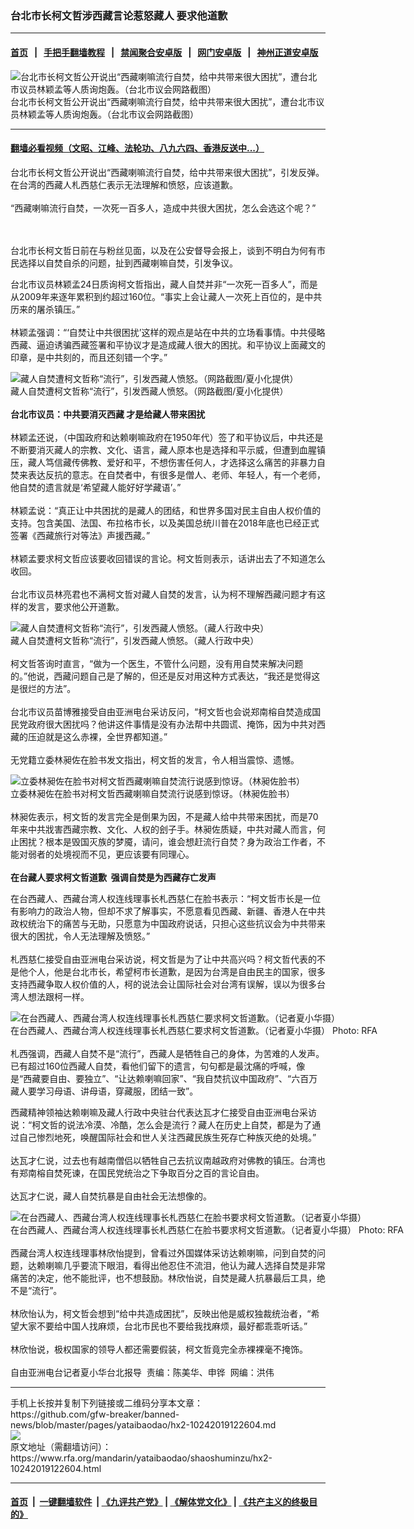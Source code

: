 ### 台北市长柯文哲涉西藏言论惹怒藏人  要求他道歉
------------------------

#### [首页](https://github.com/gfw-breaker/banned-news/blob/master/README.md) &nbsp;&nbsp;|&nbsp;&nbsp; [手把手翻墙教程](https://github.com/gfw-breaker/guides/wiki) &nbsp;&nbsp;|&nbsp;&nbsp; [禁闻聚合安卓版](https://github.com/gfw-breaker/bn-android) &nbsp;&nbsp;|&nbsp;&nbsp; [网门安卓版](https://github.com/oGate2/oGate) &nbsp;&nbsp;|&nbsp;&nbsp; [神州正道安卓版](https://github.com/SzzdOgate/update) 



<div id="headerimg">
 <img alt="台北市长柯文哲公开说出“西藏喇嘛流行自焚，给中共带来很大困扰”，遭台北市议员林颖孟等人质询炮轰。（台北市议会网路截图）" src="https://www.rfa.org/mandarin/yataibaodao/shaoshuminzu/hx2-10242019122604.html/2.png/@@images/6e9d3cfb-043d-4690-9a47-4b4ad504129a.png" title="台北市长柯文哲公开说出“西藏喇嘛流行自焚，给中共带来很大困扰”，遭台北市议员林颖孟等人质询炮轰。（台北市议会网路截图）"/>
 <div id="headerimgcontents">
  <div id="headerimgcaption">
   <span>
    台北市长柯文哲公开说出“西藏喇嘛流行自焚，给中共带来很大困扰”，遭台北市议员林颖孟等人质询炮轰。（台北市议会网路截图）
   </span>
   <!-- zoomattribute -->
  </div>
  <!-- headerimgcaption -->
 </div>
 <!-- headerimagecontents -->
</div>

<hr/>


#### [翻墙必看视频（文昭、江峰、法轮功、八九六四、香港反送中...）](https://github.com/gfw-breaker/banned-news/blob/master/pages/links.md)

<div id="storytext">
 <div>
  <div class="slot_header">
  </div>
 </div>
 <p>
  台北市长柯文哲公开说出“西藏喇嘛流行自焚，给中共带来很大困扰”，引发反弹。在台湾的西藏人札西慈仁表示无法理解和愤怒，应该道歉。
  <br/>
  <br/>
  “西藏喇嘛流行自焚，一次死一百多人，造成中共很大困扰，怎么会选这个呢？”
 </p>
 <p>
  <br/>
  <br/>
  台北市长柯文哲日前在与粉丝见面，以及在公安督导会报上，谈到不明白为何有市民选择以自焚自杀的问题，扯到西藏喇嘛自焚，引发争议。
 </p>
 <p>
 </p>
 <p>
 </p>
 <p>
  台北市议员林颖孟24日质询柯文哲指出，藏人自焚并非“一次死一百多人”，而是从2009年来逐年累积到约超过160位。“事实上会让藏人一次死上百位的，是中共历来的屠杀镇压。”
  <br/>
  <br/>
  林颖孟强调：“‘自焚让中共很困扰’这样的观点是站在中共的立场看事情。中共侵略西藏、逼迫诱骗西藏签署和平协议才是造成藏人很大的困扰。和平协议上面藏文的印章，是中共刻的，而且还刻错一个字。”
 </p>
 <p>
  <div class="image-inline captioned" style="width:650px;">
   <div style="width:650px;">
    <img alt="藏人自焚遭柯文哲称“流行”，引发西藏人愤怒。（网路截图/夏小化提供）" src="https://www.rfa.org/mandarin/yataibaodao/shaoshuminzu/hx2-10242019122604.html/1.jpg" title="藏人自焚遭柯文哲称“流行”，引发西藏人愤怒。（网路截图/夏小化提供）"/>
   </div>
   <div class="image-caption">
    <span style="width:650px;">
     藏人自焚遭柯文哲称“流行”，引发西藏人愤怒。（网路截图/夏小化提供）
    </span>
    <span class="copyright">
    </span>
   </div>
  </div>
  <br/>
  <b>
   台北市议员：中共要消灭西藏 才是给藏人带来困扰
  </b>
  <br/>
  <br/>
  林颖孟还说，（中国政府和达赖喇嘛政府在1950年代）签了和平协议后，中共还是不断要消灭藏人的宗教、文化、语言，藏人原本也是选择和平示威，但遭到血腥镇压，藏人笃信藏传佛教、爱好和平，不想伤害任何人，才选择这么痛苦的非暴力自焚来表达反抗的意志。在自焚者中，有很多是僧人、老师、年轻人，有一个老师，他自焚的遗言就是‘希望藏人能好好学藏语’。”
  <br/>
  <br/>
  林颖孟说：“真正让中共困扰的是藏人的团结，和世界多国对民主自由人权价值的支持。包含美国、法国、布拉格市长，以及美国总统川普在2018年底也已经正式签署《西藏旅行对等法》声援西藏。”
  <br/>
  <br/>
  林颖孟要求柯文哲应该要收回错误的言论。柯文哲则表示，话讲出去了不知道怎么收回。
  <br/>
  <br/>
  台北市议员林亮君也不满柯文哲对藏人自焚的发言，认为柯不理解西藏问题才有这样的发言，要求他公开道歉。
 </p>
 <p>
  <div class="image-inline captioned" style="width:640px;">
   <div style="width:640px;">
    <img alt="藏人自焚遭柯文哲称“流行”，引发西藏人愤怒。（藏人行政中央）" src="https://www.rfa.org/mandarin/yataibaodao/shaoshuminzu/hx2-10242019122604.html/6.jpg" title="藏人自焚遭柯文哲称“流行”，引发西藏人愤怒。（藏人行政中央）"/>
   </div>
   <div class="image-caption">
    <span style="width:640px;">
     藏人自焚遭柯文哲称“流行”，引发西藏人愤怒。（藏人行政中央）
    </span>
    <span class="copyright">
    </span>
   </div>
  </div>
  <br/>
  柯文哲答询时直言，“做为一个医生，不管什么问题，没有用自焚来解决问题的。”他说，西藏问题自己是了解的，但还是反对用这种方式表达，“我还是觉得这是很烂的方法”。
  <br/>
  <br/>
  台北市议员苗博雅接受自由亚洲电台采访反问，“柯文哲也会说郑南榕自焚造成国民党政府很大困扰吗？他讲这件事情是没有办法帮中共圆谎、掩饰，因为中共对西藏的压迫就是这么赤裸，全世界都知道。”
  <br/>
  <br/>
  无党籍立委林昶佐在脸书发文指出，柯文哲的发言，令人相当震惊、遗憾。
 </p>
 <p>
  <div class="image-inline captioned" style="width:814px;">
   <div style="width:814px;">
    <img alt="立委林昶佐在脸书对柯文哲西藏喇嘛自焚流行说感到惊讶。（林昶佐脸书）" src="https://www.rfa.org/mandarin/yataibaodao/shaoshuminzu/hx2-10242019122604.html/5.jpg" title="立委林昶佐在脸书对柯文哲西藏喇嘛自焚流行说感到惊讶。（林昶佐脸书）"/>
   </div>
   <div class="image-caption">
    <span style="width:814px;">
     立委林昶佐在脸书对柯文哲西藏喇嘛自焚流行说感到惊讶。（林昶佐脸书）
    </span>
    <span class="copyright">
    </span>
   </div>
  </div>
  <br/>
  林昶佐表示，柯文哲的发言完全是倒果为因，不是藏人给中共带来困扰，而是70年来中共戕害西藏宗教、文化、人权的刽子手。林昶佐质疑，中共对藏人而言，何止困扰？根本是毁国灭族的梦魇，请问，谁会想赶流行自焚？身为政治工作者，不能对弱者的处境视而不见，更应该要有同理心。
  <br/>
  <br/>
  <b>
   在台藏人要求柯文哲道歉  强调自焚是为西藏存亡发声
  </b>
 </p>
 <p>
  在台西藏人、西藏台湾人权连线理事长札西慈仁在脸书表示：“柯文哲市长是一位有影响力的政治人物，但却不求了解事实，不愿意看见西藏、新疆、香港人在中共政权统治下的痛苦与无助，只愿意为中国政府说话，只担心这些抗议会为中共带来很大的困扰，令人无法理解及愤怒。”
  <br/>
  <br/>
  札西慈仁接受自由亚洲电台采访说，柯文哲是为了让中共高兴吗？柯文哲代表的不是他个人，他是台北市长，希望柯市长道歉，是因为台湾是自由民主的国家，很多支持西藏争取人权价值的人，柯的说法会让国际社会对台湾有误解，误以为很多台湾人想法跟柯一样。
 </p>
 <p>
  <div class="image-inline captioned" style="width:1280px;">
   <div style="width:1280px;">
    <img alt="在台西藏人、西藏台湾人权连线理事长札西慈仁要求柯文哲道歉。（记者夏小华摄）" src="https://www.rfa.org/mandarin/yataibaodao/shaoshuminzu/hx2-10242019122604.html/3.PNG" title="在台西藏人、西藏台湾人权连线理事长札西慈仁要求柯文哲道歉。（记者夏小华摄）"/>
   </div>
   <div class="image-caption">
    <span style="width:1280px;">
     在台西藏人、西藏台湾人权连线理事长札西慈仁要求柯文哲道歉。（记者夏小华摄）
    </span>
    <span class="copyright">
     Photo: RFA
    </span>
   </div>
  </div>
  <br/>
  札西强调，西藏人自焚不是“流行”，西藏人是牺牲自己的身体，为苦难的人发声。已有超过160位西藏人自焚，看他们留下的遗言，句句都是最沈痛的呼喊，像是“西藏要自由、要独立”、“让达赖喇嘛回家”、“我自焚抗议中国政府”、“六百万藏人要学习母语、讲母语，穿藏服，团结一致”。
 </p>
 <p>
  西藏精神领袖达赖喇嘛及藏人行政中央驻台代表达瓦才仁接受自由亚洲电台采访说：“柯文哲的说法冷漠、冷酷，怎么会是流行？藏人在历史上自焚，都是为了通过自己惨烈地死，唤醒国际社会和世人关注西藏民族生死存亡种族灭绝的处境。”
  <br/>
  <br/>
  达瓦才仁说，过去也有越南僧侣以牺牲自己去抗议南越政府对佛教的镇压。台湾也有郑南榕自焚死谏，在国民党统治之下争取百分之百的言论自由。
  <br/>
  <br/>
  达瓦才仁说，藏人自焚抗暴是自由社会无法想像的。
 </p>
 <p>
  <div class="image-inline captioned" style="width:811px;">
   <div style="width:811px;">
    <img alt="在台西藏人、西藏台湾人权连线理事长札西慈仁在脸书要求柯文哲道歉。（记者夏小华摄）" src="https://www.rfa.org/mandarin/yataibaodao/shaoshuminzu/hx2-10242019122604.html/4.jpg" title="在台西藏人、西藏台湾人权连线理事长札西慈仁在脸书要求柯文哲道歉。（记者夏小华摄）"/>
   </div>
   <div class="image-caption">
    <span style="width:811px;">
     在台西藏人、西藏台湾人权连线理事长札西慈仁在脸书要求柯文哲道歉。（记者夏小华摄）
    </span>
    <span class="copyright">
     Photo: RFA
    </span>
   </div>
  </div>
  <br/>
  西藏台湾人权连线理事林欣怡提到，曾看过外国媒体采访达赖喇嘛，问到自焚的问题，达赖喇嘛几乎要流下眼泪，看得出他忍住不流泪，他认为藏人选择自焚是非常痛苦的决定，他不能批评，也不想鼓励。林欣怡说，自焚是藏人抗暴最后工具，绝不是“流行”。
  <br/>
  <br/>
  林欣怡认为，柯文哲会想到“给中共造成困扰”，反映出他是威权独裁统治者，“希望大家不要给中国人找麻烦，台北市民也不要给我找麻烦，最好都乖乖听话。”
  <br/>
  <br/>
  林欣怡说，极权国家的领导人都还需要假装，柯文哲竟完全赤裸裸毫不掩饰。
  <br/>
  <br/>
  自由亚洲电台记者夏小华台北报导  责编：陈美华、申铧  网编：洪伟
 </p>
 <div>
 </div>
 <div>
 </div>
</div>

<hr/>
手机上长按并复制下列链接或二维码分享本文章：<br/>
https://github.com/gfw-breaker/banned-news/blob/master/pages/yataibaodao/hx2-10242019122604.md <br/>
<a href='https://github.com/gfw-breaker/banned-news/blob/master/pages/yataibaodao/hx2-10242019122604.md'><img src='https://github.com/gfw-breaker/banned-news/blob/master/pages/yataibaodao/hx2-10242019122604.md.png'/></a> <br/>
原文地址（需翻墙访问）：https://www.rfa.org/mandarin/yataibaodao/shaoshuminzu/hx2-10242019122604.html


------------------------
#### [首页](https://github.com/gfw-breaker/banned-news/blob/master/README.md) &nbsp;|&nbsp; [一键翻墙软件](https://github.com/gfw-breaker/nogfw/blob/master/README.md) &nbsp;| [《九评共产党》](https://github.com/gfw-breaker/9ping.md/blob/master/README.md#九评之一评共产党是什么) | [《解体党文化》](https://github.com/gfw-breaker/jtdwh.md/blob/master/README.md) | [《共产主义的终极目的》](https://github.com/gfw-breaker/gczydzjmd.md/blob/master/README.md)


<img src='http://gfw-breaker.win/banned-news/pages/yataibaodao/hx2-10242019122604.md' width='0px' height='0px'/>